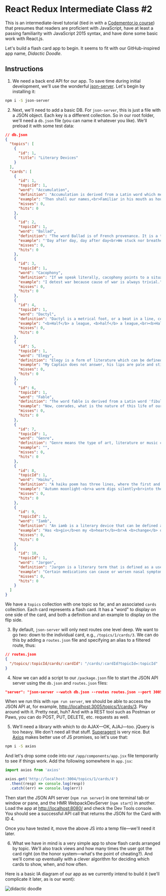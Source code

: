 # React Redux Intermediate Class #2

This is an intermediate-level tutorial (tied in with a [Codementor.io course](https://www.codementor.io/classes)) that presumes that readers are proficient with JavaScript, have at least a passing familiarity with JavaScript 2015 syntax, and have done some basic work with React.js.

Let's build a flash card app to begin. It seems to fit with our GitHub-inspired app name, *Didactic Doodle*.

## Instructions

1. We need a back end API for our app. To save time during initial development, we'll use the wonderful [json-server](https://github.com/typicode/json-server). Let's begin by installing it:

  ```sh
  npm i -S json-server
  ```

2. Next, we'll need to add a basic DB. For `json-server`, this is just a file with a JSON object. Each key is a different collection. So in our root folder, we'll need a `db.json` file (you can name it whatever you like). We'll preload it with some test data:

  ```json
  // db.json
  {
    "topics": [
      {
        "id": 1,
        "title": "Literary Devices"
      }
    ],
    "cards": [
      {
        "id": 1,
        "topicId": 1,
        "word": "Accumulation",
        "definition": "Accumulation is derived from a Latin word which means 'pile up'. It is a stylistic device that is defined as a list of words which embody similar abstract or physical qualities or meanings with the intention to emphasize the common qualities that words hold. It is also an act of accumulating the scattered points. Accumulation examples are found in literary pieces and in daily conversations.",
        "example": "Then shall our names,<br>Familiar in his mouth as household words,<br>Harry the King, Bedford and Exeter,<br>Warwick and Talbot, Salisbury and Gloucester,<br>Be in their flowing cups freshly remembered",
        "misses": 0,
        "hits": 0
      },
      {
        "id": 2,
        "topicId": 1,
        "word": "Ballad",
        "definition": "The word Ballad is of French provenance. It is a type of poetry or verse which was basically used in dance songs in the ancient France. Later on, during the late 16th and 17th century, it spread over the majority of European nations. Owing to its popularity and emotional appeal, it remained a powerful tool for poets and lyricists to prepare music in the form of lyrical ballads and earn a handsome income from it.",
        "example": "'Day after day, day after day<br>We stuck nor breathe, nor motion;<br>As idle as a painted ship<br>Upon a painted ocean'",
        "misses": 0,
        "hits": 0
      },
      {
        "id": 3,
        "topicId": 1,
        "word": "Cacophony",
        "definition": "If we speak literally, cacophony points to a situation where there is a mixture of harsh and inharmonious sounds. In literature, however, the term refers to the use of words with sharp, harsh, hissing and unmelodious sounds primarily those of consonants to achieve desired results.",
        "example": "I detest war because cause of war is always trivial.",
        "misses": 0,
        "hits": 0
      },
      {
        "id": 4,
        "topicId": 1,
        "word": "Dactyl",
        "definition": "Dactyl is a metrical foot, or a beat in a line, containing three syllables in which first one is accented followed by second and third unaccented syllables (accented/unaccented/unaccented) in quantitative meter such as in the word 'humanly.' In dactyl, we put stress on first syllable and do not stress on second and third syllables, try to say it loud-'HU-man-ly.' Dactyl originates from a Greek word dáktylos, which means finger, because it is like bones of human fingers, beginning from central long knuckle, which is followed by two short bones.",
        "example": "<b>Half</b> a league, <b>half</b> a league,<br><b>Half</b> a league <b>on</b>ward,<br><b>All</b> in the <b>val</b>ley of <b>Death</b> <br><b>Rode</b> the six <b>hun</b>dred.<br>'<b>For</b>ward, the <b>Light</b> Brigade!<br><b>Charge</b> for the <b>guns</b>!' he said.<br><b>In</b>to the <b>val</b>ley of <b>Death</b><br><b>Rode</b> the six <b>hun</b>dred.",
        "misses": 0,
        "hits": 0
      },
      {
        "id": 5,
        "topicId": 1,
        "word": "Elegy",
        "definition": "Elegy is a form of literature which can be defined as a poem or song in the form of elegiac couplets, written in honor of someone deceased. It typically laments or mourns the death of the individual.",
        "example": "My Captain does not answer, his lips are pale and still;<br>My father does not feel my arm, he has no pulse nor will;<br>The ship is anchor’d safe and sound, its voyage closed and done;<br>From fearful trip, the victor ship, comes in with object won;<br>Exult, O shores, and ring, O bells!<br>But I, with mournful tread,<br>Walk the deck my Captain lies,<br>Fallen cold and dead.",
        "misses": 0,
        "hits": 0
      },
      {
        "id": 6,
        "topicId": 1,
        "word": "Fable",
        "definition": "The word fable is derived from a Latin word 'fibula' which means a story that is a derivative of a word 'fari' which means to speak. Fable is a literary device which can be defined as a concise and brief story intended to provide a moral lesson at the end.",
        "example": "Now, comrades, what is the nature of this life of ours? Let us face it: our lives are miserable, laborious, and short. We are born, we are given just so much food as will keep the breath in our bodies… and the very instant that our usefulness has come to an end…. No animal in England knows the meaning of happiness or leisure after he is a year old. No animal in England is free. The life of an animal is misery and slavery….",
        "misses": 0,
        "hits": 0
      },
      {
        "id": 7,
        "topicId": 1,
        "word": "Genre",
        "definition": "Genre means the type of art, literature or music characterized by a specific form, content and style. For example, literature has four main genres; poetry, drama, fiction and non-fiction. All of these genres have particular features and functions that distinguish them from one another. Hence, it is necessary on the part of readers to know which category of genre they are reading in order to understand the message it conveys, as they may have certain expectations prior to the reading concerned.",
        "example": "",
        "misses": 0,
        "hits": 0
      },
      {
        "id": 8,
        "topicId": 1,
        "word": "Haiku",
        "definition": "A haiku poem has three lines, where the first and last lines have five moras, while the middle line has seven. The pattern in Japanese genre is 5-7-5. The mora is another name of a sound unit, which is like a syllable, but it is different from a syllable. As the moras cannot be translated into English, they are modified and syllables are used instead. The lines of such poems rarely rhyme with each other.",
        "example": "Autumn moonlight-<br>a worm digs silently<br>into the chestnut.",
        "misses": 0,
        "hits": 0
      },
      {
        "id": 9,
        "topicId": 1,
        "word": "Iamb",
        "definition": "An iamb is a literary device that can be defined as a foot containing unaccented and short syllables followed by a long and accented syllable in a single line of a poem (unstressed/stressed syllables). Two of Robert Frost's poems <i>Dust of Snow</i> and <i>The Road not Taken</i> are considered two of the most popular examples of iamb.",
        "example": "Has <b>giv</b>en my <b>heart</b><br>A <b>change</b> of <b>mood</b><br>And <b>saved</b> some <b>part</b><br>Of a <b>day</b> I had <b>rued</b>.",
        "misses": 0,
        "hits": 0
      },
      {
        "id": 10,
        "topicId": 1,
        "word": "Jargon",
        "definition": "Jargon is a literary term that is defined as a use of specific phrases and words by writers in a particular situation, profession or trade. These specialized terms are used to convey hidden meanings accepted and understood in that field. Jargon examples are found in literary and non-literary pieces of writing.",
        "example": "Certain medications can cause or worsen nasal symptoms (especially congestion). These include the following: birth control pills, some drugs for high blood pressure (e.g., alpha blockers and beta blockers), antidepressants, medications for erectile dysfunction, and some medications for prostatic enlargement. If rhinitis symptoms are bothersome and one of these medications is used, ask the prescriber if the medication could be aggravating the condition.",
        "misses": 0,
        "hits": 0
      }
    ]
  }
  ```

  We have a `topics` collection with one topic so far, and an associated `cards` collection. Each card represents a flash card. It has a "word" to display on one side of the card, and both a definition and an example to display on the flip side.

3. By default, `json-server` will only nest routes one level deep. We want to go two: down to the individual card, e.g., `/topics/1/cards/3`. We can do this by adding a `routes.json` file and specifying an alias to a filtered route, thus:

  ```json
  // routes.json
  {
    "/topics/:topicId/cards/:cardId": "/cards/:cardId?topicId=:topicId"
  }
  ```

4. Now we can add a script to our `/package.json` file to start the JSON API server using the `db.json` and `routes.json` files:

  ```json
  "server": "json-server --watch db.json --routes routes.json --port 3005",
  ```

  When we run this with `npm run server`, we should be able to access the JSON API at, for example, [http://localhost:3005/topics/1/cards/3](http://localhost:3005/topics/1/cards/3). Play around with it. Pretty neat, huh? And with a REST tool such as Postman or Paws, you can do POST, PUT, DELETE, etc. requests as well.

5. We'll need a library with which to do AJAX&mdash;OK, AJAJ&mdash;too. jQuery is too heavy. We don't need all that stuff. [Superagent](https://github.com/visionmedia/superagent) is very nice. But [Axios](https://github.com/mzabriskie/axios) makes better use of JS promises, so let's use that:

  ```sh
  npm i -S axios
  ```

  And let's drop some code into our `/app/components/app.jsx` file temporarily to see if things work. Add the following somewhere in `app.jsx`:

  ```jsx
  import axios from 'axios'

  axios.get('http://localhost:3004/topics/1/cards/4')
    .then((resp) => console.log(resp))
    .catch((err) => console.log(err))
  ```

  Then start the JSON API server (`npm run server`) in one terminal tab or window or pane, and the HMR WebpackDevServer (`npm start`) in another. Load the app at [http://localhost:8080/](http://localhost:8080/) and check the Dev Tools console. You should see a successful API call that returns the JSON for the Card with ID 4.

  Once you have tested it, move the above JS into a temp file&mdash;we'll need it later.

6. What we have in mind is a very simple app to show flash cards arranged by topic. We'll also track views and how many times the user got the card right (on the honor system&mdash;what's the point of cheating?). And we'll come up eventually with a clever algorithm for deciding which cards to show, when, and how often.

  Here is a basic IA diagram of our app as we currently intend to build it (we'll complicate it later, as is our wont):

  ![didactic doodle](./docs/ia.png)
